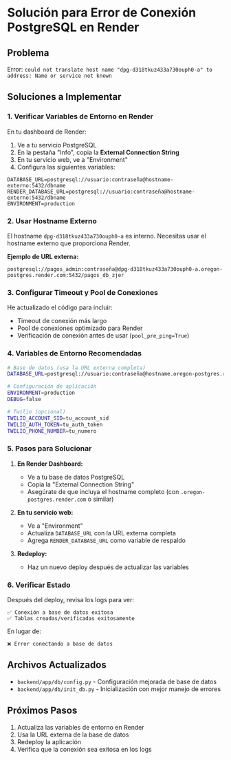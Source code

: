 # Solución para Error de Conexión PostgreSQL en Render

## Problema
Error: `could not translate host name "dpg-d318tkuz433a730ouph0-a" to address: Name or service not known`

## Soluciones a Implementar

### 1. Verificar Variables de Entorno en Render

En tu dashboard de Render:

1. Ve a tu servicio PostgreSQL
2. En la pestaña "Info", copia la **External Connection String**
3. En tu servicio web, ve a "Environment"
4. Configura las siguientes variables:

```
DATABASE_URL=postgresql://usuario:contraseña@hostname-externo:5432/dbname
RENDER_DATABASE_URL=postgresql://usuario:contraseña@hostname-externo:5432/dbname
ENVIRONMENT=production
```

### 2. Usar Hostname Externo

El hostname `dpg-d318tkuz433a730ouph0-a` es interno. Necesitas usar el hostname externo que proporciona Render.

**Ejemplo de URL externa:**
```
postgresql://pagos_admin:contraseña@dpg-d318tkuz433a730ouph0-a.oregon-postgres.render.com:5432/pagos_db_zjer
```

### 3. Configurar Timeout y Pool de Conexiones

He actualizado el código para incluir:
- Timeout de conexión más largo
- Pool de conexiones optimizado para Render
- Verificación de conexión antes de usar (`pool_pre_ping=True`)

### 4. Variables de Entorno Recomendadas

```bash
# Base de datos (usa la URL externa completa)
DATABASE_URL=postgresql://usuario:contraseña@hostname.oregon-postgres.render.com:5432/dbname

# Configuración de aplicación
ENVIRONMENT=production
DEBUG=false

# Twilio (opcional)
TWILIO_ACCOUNT_SID=tu_account_sid
TWILIO_AUTH_TOKEN=tu_auth_token
TWILIO_PHONE_NUMBER=tu_numero
```

### 5. Pasos para Solucionar

1. **En Render Dashboard:**
   - Ve a tu base de datos PostgreSQL
   - Copia la "External Connection String"
   - Asegúrate de que incluya el hostname completo (con `.oregon-postgres.render.com` o similar)

2. **En tu servicio web:**
   - Ve a "Environment" 
   - Actualiza `DATABASE_URL` con la URL externa completa
   - Agrega `RENDER_DATABASE_URL` como variable de respaldo

3. **Redeploy:**
   - Haz un nuevo deploy después de actualizar las variables

### 6. Verificar Estado

Después del deploy, revisa los logs para ver:
```
✅ Conexión a base de datos exitosa
✅ Tablas creadas/verificadas exitosamente
```

En lugar de:
```
❌ Error conectando a base de datos
```

## Archivos Actualizados

- `backend/app/db/config.py` - Configuración mejorada de base de datos
- `backend/app/db/init_db.py` - Inicialización con mejor manejo de errores

## Próximos Pasos

1. Actualiza las variables de entorno en Render
2. Usa la URL externa de la base de datos 
3. Redeploy la aplicación
4. Verifica que la conexión sea exitosa en los logs